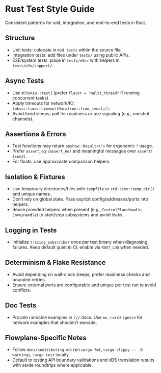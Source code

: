 # Rust Test Style Guide

Consistent patterns for unit, integration, and end-to-end tests in Rust.

## Structure
- Unit tests: colocate in `mod tests` within the source file.
- Integration tests: add files under `tests/` using public APIs.
- E2E/system tests: place in `tests/e2e/` with helpers in `tests/e2e/support/`.

## Async Tests
- Use `#[tokio::test]` (prefer `flavor = "multi_thread"` if running concurrent tasks).
- Apply timeouts for network/IO: `tokio::time::timeout(Duration::from_secs(…))`.
- Avoid fixed sleeps; poll for readiness or use signaling (e.g., oneshot channels).

## Assertions & Errors
- Test functions may return `anyhow::Result<()>` for ergonomic `?` usage.
- Prefer `assert_eq!`/`assert_ne!` and meaningful messages over `assert!(cond)`.
- For floats, use approximate comparison helpers.

## Isolation & Fixtures
- Use temporary directories/files with `tempfile` or `std::env::temp_dir()` and unique names.
- Don’t rely on global state. Pass explicit config/addresses/ports into helpers.
- Reuse provided helpers when present (e.g., `ControlPlaneHandle`, `EnvoyHandle`) to start/stop subsystems and avoid leaks.

## Logging in Tests
- Initialize `tracing_subscriber` once per test binary when diagnosing failures. Keep default quiet in CI; enable via `RUST_LOG` when needed.

## Determinism & Flake Resistance
- Avoid depending on wall-clock sleeps; prefer readiness checks and bounded retries.
- Ensure external ports are configurable and unique per test run to avoid conflicts.

## Doc Tests
- Provide runnable examples in `///` docs. Use `no_run` or `ignore` for network examples that shouldn’t execute.

## Flowplane-Specific Notes
- Follow `docs/contributing.md`: run `cargo fmt`, `cargo clippy -- -D warnings`, `cargo test` locally.
- Default to testing API boundary validations and xDS translation results with serde roundtrips where applicable.

